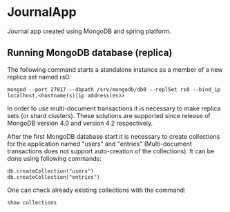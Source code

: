 # JournalApp
Journal app created using MongoDB and spring platform.

## Running MongoDB database (replica) 
The following command starts a standalone instance as a member of a new replica set named rs0:
```
mongod --port 27017 --dbpath /srv/mongodb/db0 --replSet rs0 --bind_ip localhost,<hostname(s)|ip address(es)>
```

In order to use multi-document transactions it is necessary to make replica sets (or shard clusters). These solutions are
supported since release of MongoDB version 4.0 and version 4.2 respectively.

After the first MongoDB database start it is necessary to create collections for the application named "users" and "entries" 
(Multi-document transactions does not support auto-creation of the collections).
It can be done using following commands:

```
db.createCollection("users")
db.createCollection("entries")
```
One can check already existing collections with the command:
```
show collections
```
